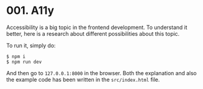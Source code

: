 # 001. A11y

Accessibility is a big topic in the frontend development. To understand it better, here is a research about different possibilities about this topic.

To run it, simply do:

```console
$ npm i
$ npm run dev
```

And then go to `127.0.0.1:8000` in the browser. Both the explanation and also the example code has been written in the `src/index.html` file.
